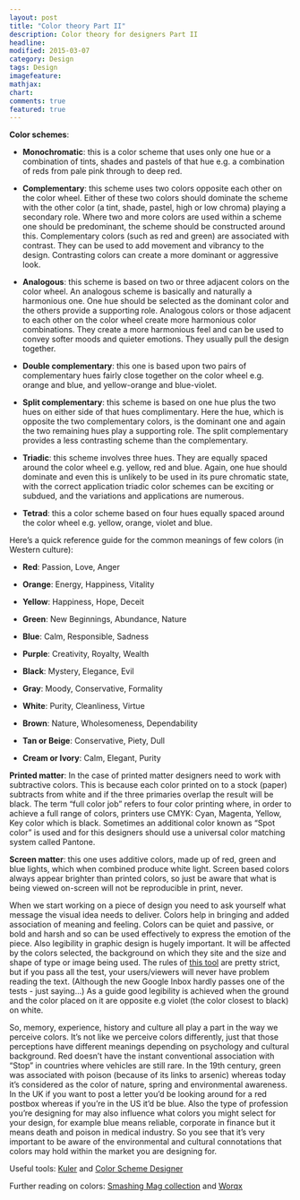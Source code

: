 ```yaml
---
layout: post
title: "Color theory Part II"
description: Color theory for designers Part II
headline:
modified: 2015-03-07
category: Design
tags: Design
imagefeature:
mathjax:
chart:
comments: true
featured: true
---
```


**Color schemes**:

- **Monochromatic**: this is a color scheme that uses only one hue or a combination of tints, shades and pastels of that hue e.g. a combination of reds from pale pink through to deep red.

- **Complementary**: this scheme uses two colors opposite each other on the color wheel. Either of these two colors should dominate the scheme with the other color (a tint, shade, pastel, high or low chroma) playing a secondary role. Where two and more colors are used within a scheme one should be predominant, the scheme should be constructed around this. Complementary colors (such as red and green) are associated with contrast. They can be used to add movement and vibrancy to the design. Contrasting colors can create a more dominant or aggressive look.

- **Analogous**: this scheme is based on two or three adjacent colors on the color wheel. An analogous scheme is basically and naturally a harmonious one. One hue should be selected as the dominant color and the others provide a supporting role. Analogous colors or those adjacent to each other on the color wheel create more harmonious color combinations. They create a more harmonious feel and can be used to convey softer moods and quieter emotions. They usually pull the design together.

- **Double complementary**: this one is based upon two pairs of complementary hues fairly close together on the color wheel e.g. orange and blue, and yellow-orange and blue-violet.

- **Split complementary**: this scheme is based on one hue plus the two hues on either side of that hues complimentary. Here the hue, which is opposite the two complementary colors, is the dominant one and again the two remaining hues play a supporting role. The split complementary provides a less contrasting scheme than the complementary.

- **Triadic**: this scheme involves three hues. They are equally spaced around the color wheel e.g. yellow, red and blue. Again, one hue should dominate and even this is unlikely to be used in its pure chromatic state, with the correct application triadic color schemes can be exciting or subdued, and the variations and applications are numerous.

- **Tetrad**: this a color scheme based on four hues equally spaced around the color wheel e.g. yellow, orange, violet and blue.

Here’s a quick reference guide for the common meanings of few colors (in Western culture):

- **Red**: Passion, Love, Anger

- **Orange**: Energy, Happiness, Vitality

- **Yellow**: Happiness, Hope, Deceit

- **Green**: New Beginnings, Abundance, Nature

- **Blue**: Calm, Responsible, Sadness

- **Purple**: Creativity, Royalty, Wealth

- **Black**: Mystery, Elegance, Evil

- **Gray**: Moody, Conservative, Formality

- **White**: Purity, Cleanliness, Virtue

- **Brown**: Nature, Wholesomeness, Dependability

- **Tan or Beige**: Conservative, Piety, Dull

- **Cream or Ivory**: Calm, Elegant, Purity

**Printed matter**:
In the case of printed matter designers need to work with subtractive colors. This is because each color printed on to a stock (paper) subtracts from white and if the three primaries overlap the result will be black. The term “full color job” refers to four color printing where, in order to achieve a full range of colors, printers use CMYK: Cyan, Magenta, Yellow, Key color which is black. Sometimes an additional color known as “Spot color” is used and for this designers should use a universal color matching system called Pantone.

**Screen matter**: this one uses additive colors, made up of red, green and blue lights, which when combined produce white light. Screen based colors always appear brighter than printed colors, so just be aware that what is being viewed on-screen will not be reproducible in print, never.

When we start working on a piece of design you need to ask yourself what message the visual idea needs to deliver. Colors help in bringing and added association of meaning and feeling. Colors can be quiet and passive, or bold and harsh and so can be used effectively to express the emotion of the piece. Also legibility in graphic design is hugely important. It will be affected by the colors selected, the background on which they site and the size and shape of type or image being used. The rules of [this tool](http://snook.ca/technical/colour_contrast/colour.html#fg=33FF33,bg=333333) are pretty strict, but if you pass all the test, your users/viewers will never have problem reading the text. (Although the new Google Inbox hardly passes one of the tests - just saying...) As a guide good legibility is achieved when the ground and the color placed on it are opposite e.g violet (the color closest to black) on white.

So, memory, experience, history and culture all play a part in the way we perceive colors. It’s not like we perceive colors differently, just that those perceptions have different meanings depending on psychology and cultural background. Red doesn’t have the instant conventional association with “Stop” in countries where vehicles are still rare. In the 19th century, green was associated with poison (because of its links to arsenic) whereas today it’s considered as the color of nature, spring and environmental awareness. In the UK if you want to post a letter you’d be looking around for a red postbox whereas if you’re in the US it’d be blue. Also the type of profession you’re designing for may also influence what colors you might select for your design, for example blue means reliable, corporate in finance but it means death and poison in medical industry. So you see that it’s very important to be aware of the environmental and cultural connotations that colors may hold within the market you are designing for.

Useful tools:
[Kuler](https://color.adobe.com/) and [Color Scheme Designer](http://colorschemedesigner.com/csd-3.5/)


Further reading on colors:
[Smashing Mag collection](http://www.smashingmagazine.com/search-results/?q=color+theory&cx=partner-pub-6779860845561969%3A5884617103&cof=FORID%3A10&ie=UTF-8) and [Worqx](http://www.worqx.com/color/index.htm)